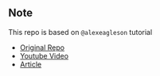 ## Note

This repo is based on `@alexeagleson` tutorial

* [Original Repo](https://github.com/alexeagleson/docker-node-postgres-template)
* [Youtube Video](https://www.youtube.com/watch?v=Te41e4urFO0&t=9s)
* [Article](https://dev.to/alexeagleson/docker-for-javascript-developers-41me#introduction)